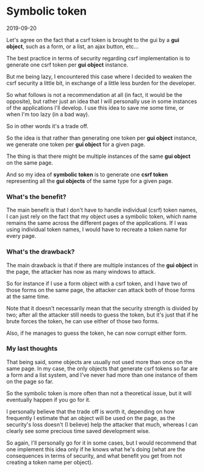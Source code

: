 Symbolic token
==============
2019-09-20



Let's agree on the fact that a csrf token is brought to the gui by a **gui object**, such as a form, or a list, an ajax button, etc...


The best practice in terms of security regarding csrf implementation is to generate one csrf token per **gui object** instance.


But me being lazy, I encountered this case where I decided to weaken the csrf security a little bit, in exchange of a little less burden
for the developer.


So what follows is not a recommendation at all (in fact, it would be the opposite), but rather just an idea that I will
personally use in some instances of the applications I'll develop. I use this idea to save me some time, or when I'm too lazy (in a bad way).

So in other words it's a trade off.

So the idea is that rather than generating one token per **gui object** instance, we generate one token per **gui object** for a given page.

The thing is that there might be multiple instances of the same **gui object** on the same page.

And so my idea of **symbolic token** is to generate one **csrf token** representing all the **gui objects** of the same type for a given page.


### What's the benefit?

The main benefit is that I don't have to handle individual (csrf) token names, I can just rely on the fact that my object uses a symbolic token, which name remains the same
across the different pages of the applications. If I was using individual token names, I would have to recreate a token name for every page.


### What's the drawback?

The main drawback is that if there are multiple instances of the **gui object** in the page, the attacker has now as many windows to attack.

So for instance if I use a form object with a csrf token, and I have two of those forms on the same page, the attacker can attack both of those forms at the same time.

Note that it doesn't necessarily mean that the security strength is divided by two; after all the attacker still needs to guess the token, but it's just
that if he brute forces the token, he can use either of those two forms.

Also, if he manages to guess the token, he can now corrupt either form.


### My last thoughts

That being said, some objects are usually not used more than once on the same page.
In my case, the only objects that generate csrf tokens so far are a form and a list system, and I've never had more than one
instance of them on the page so far.

So the symbolic token is more often than not a theoretical issue, but it will eventually happen if you go for it.

I personally believe that the trade off is worth it, depending on how frequently I estimate that an object will be used on the page,
as the security's loss doesn't (I believe) help the attacker that much, whereas I can clearly see some precious time saved development wise.

So again, I'll personally go for it in some cases, but I would recommend that one implement this idea only if he knows what he's doing (what are the consequences in terms of security,
and what benefit you get from not creating a token name per object).   

 





  


